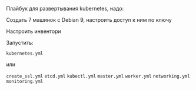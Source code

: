 
Плайбук для развертывания kubernetes, надо:

Создать 7 машинок с Debian 9, настроить доступ к ним по ключу

Настроить инвентори

Запустить:

`kubernetes.yml`

или

`create_ssl.yml`
`etcd.yml`
`kubectl.yml`
`master.yml`
`worker.yml`
`networking.yml`
`monitoring.yml`
